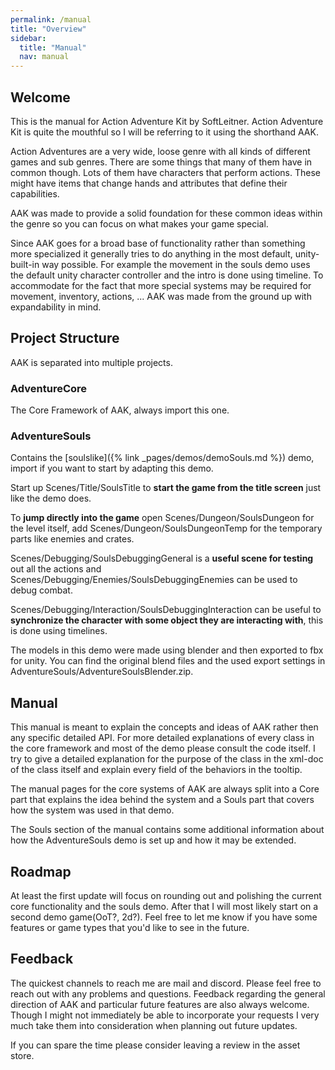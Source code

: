 ```yaml
---
permalink: /manual
title: "Overview"
sidebar:
  title: "Manual"
  nav: manual
---
```


## Welcome

This is the manual for Action Adventure Kit by SoftLeitner. Action Adventure Kit is quite the mouthful so I will be referring to it using the shorthand AAK.  

Action Adventures are a very wide, loose genre with all kinds of different games and sub genres. There are some things that many of them have in common though. Lots of them have characters that perform actions. These might have items that change hands and attributes that define their capabilities.  

AAK was made to provide a solid foundation for these common ideas within the genre so you can focus on what makes your game special.  

Since AAK goes for a broad base of functionality rather than something more specialized it generally tries to do anything in the most default, unity-built-in way possible. For example the movement in the souls demo uses the default unity character controller and the intro is done using timeline. To accommodate for the fact that more special systems may be required for movement, inventory, actions, ... AAK was made from the ground up with expandability in mind.

## Project Structure

AAK is separated into multiple projects.

### AdventureCore

The Core Framework of AAK, always import this one.  

### AdventureSouls

Contains the [soulslike]({% link _pages/demos/demoSouls.md %}) demo, import if you want to start by adapting this demo.  

Start up Scenes/Title/SoulsTitle to __start the game from the title screen__ just like the demo does.  

To __jump directly into the game__ open Scenes/Dungeon/SoulsDungeon for the level itself, add Scenes/Dungeon/SoulsDungeonTemp for the temporary parts like enemies and crates.  

Scenes/Debugging/SoulsDebuggingGeneral is a __useful scene for testing__ out all the actions and Scenes/Debugging/Enemies/SoulsDebuggingEnemies can be used to debug combat.  

Scenes/Debugging/Interaction/SoulsDebuggingInteraction can be useful to __synchronize the character with some object they are interacting with__, this is done using timelines. 

The models in this demo were made using blender and then exported to fbx for unity. You can find the original blend files and the used export settings in AdventureSouls/AdventureSoulsBlender.zip.

## Manual

This manual is meant to explain the concepts and ideas of AAK rather then any specific detailed API. For more detailed explanations of every class in the core framework and most of the demo please consult the code itself. I try to give a detailed explanation for the purpose of the class in the xml-doc of the class itself and explain every field of the behaviors in the tooltip.  

The manual pages for the core systems of AAK are always split into a Core part that explains the idea behind the system and a Souls part that covers how the system was used in that demo.

The Souls section of the manual contains some additional information about how the AdventureSouls demo is set up and how it may be extended.

## Roadmap

At least the first update will focus on rounding out and polishing the current core functionality and the souls demo. After that I will most likely start on a second demo game(OoT?, 2d?). Feel free to let me know if you have some features or game types that you'd like to see in the future.

## Feedback

The quickest channels to reach me are mail and discord. Please feel free to reach out with any problems and questions. Feedback regarding the general direction of AAK and particular future features are also always welcome. Though I might not immediately be able to incorporate your requests I very much take them into consideration when planning out future updates.  

If you can spare the time please consider leaving a review in the asset store.